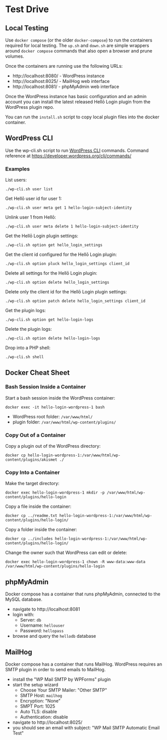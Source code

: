 # Test Drive

## Local Testing

Use `docker compose` (or the older `docker-compose`) to run the containers required for local testing. The `up.sh` and
`down.sh` are simple wrappers around `docker compose` commands that also open a browser and prune volumes.

Once the containers are running use the following URLs:
* http://localhost:8080/ - WordPress instance
* http://localhost:8025/ - MailHog web interface
* http://localhost:8081/ - phpMyAdmin web interface

Once the WordPress instance has basic configuration and an admin account you can install the latest released Hellō Login
plugin from the WordPress plugin repo.

You can run the `install.sh` script to copy local plugin files into the docker container.

## WordPress CLI

Use the wp-cli.sh script to run [WordPress CLI](https://wp-cli.org/) commands. Command reference at
https://developer.wordpress.org/cli/commands/

### Examples ###
List users:
```shell
./wp-cli.sh user list
```

Get Hellō user id for user 1:
```shell
./wp-cli.sh user meta get 1 hello-login-subject-identity
```

Unlink user 1 from Hellō:
```shell
./wp-cli.sh user meta delete 1 hello-login-subject-identity
```

Get the Hellō Login plugin settings:
```shell
./wp-cli.sh option get hello_login_settings
```

Get the client id configured for the Hellō Login plugin:
```shell
./wp-cli.sh option pluck hello_login_settings client_id
```

Delete all settings for the Hellō Login plugin:
```shell
./wp-cli.sh option delete hello_login_settings
```

Delete only the client id for the Hellō Login plugin settings:
```shell
./wp-cli.sh option patch delete hello_login_settings client_id
```

Get the plugin logs:
```shell
./wp-cli.sh option get hello-login-logs
```

Delete the plugin logs:
```shell
./wp-cli.sh option delete hello-login-logs
```

Drop into a PHP shell:
```shell
./wp-cli.sh shell
```

## Docker Cheat Sheet

### Bash Session Inside a Container

Start a bash session inside the WordPress container:
```shell
docker exec -it hello-login-wordpress-1 bash
```

* WordPress root folder: `/var/www/html/`
* plugin folder: `/var/www/html/wp-content/plugins/`

### Copy Out of a Container

Copy a plugin out of the WordPress directory:
```shell
docker cp hello-login-wordpress-1:/var/www/html/wp-content/plugins/akismet ./
```

### Copy Into a Container

Make the target directory:
```shell
docker exec hello-login-wordpress-1 mkdir -p /var/www/html/wp-content/plugins/hello-login
```

Copy a file inside the container:
```shell
docker cp ../readme.txt hello-login-wordpress-1:/var/www/html/wp-content/plugins/hello-login/
```

Copy a folder inside the container:
```shell
docker cp ../includes hello-login-wordpress-1:/var/www/html/wp-content/plugins/hello-login/
```

Change the owner such that WordPress can edit or delete:
```shell
docker exec hello-login-wordpress-1 chown -R www-data:www-data /var/www/html/wp-content/plugins/hello-login
```

## phpMyAdmin

Docker compose has a container that runs phpMyAdmin, connected to the MySQL database.

* navigate to http://localhost:8081
* login with:
  * Server: `db`
  * Username: `hellouser`
  * Password: `hellopass`
* browse and query the `hellodb` database


## MailHog

Docker compose has a container that runs MailHog. WordPress requires an SMTP plugin in order to send emails to MailHog.

* install the "WP Mail SMTP by WPForms" plugin
* start the setup wizard
  * Choose Your SMTP Mailer: "Other SMTP"
  * SMTP Host: `mailhog`
  * Encryption: "None"
  * SMPT Port: 1025
  * Auto TLS: disable
  * Authentication: disable
* navigate to http://localhost:8025/ 
* you should see an email with subject: "WP Mail SMTP Automatic Email Test"
